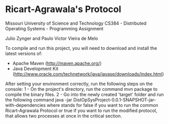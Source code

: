 Ricart-Agrawala's Protocol
======================
Missouri University of Science and Technology
CS384 - Distributed Operating Systems - Programming Assignment

Julio Zynger and Paulo Victor Vieira de Melo



To compile and run this project, you will need to download and install the latest versions of:
 - Apache Maven (http://maven.apache.org/)
 - Java Development Kit (http://www.oracle.com/technetwork/java/javase/downloads/index.html)

After setting your environment correctly, run the following steps on the console:
1 - On the project's directory, run the command
    mvn package
    to compile the binary files.
2 - Go into the newly created 'target' folder and run the following command
    java -jar DistOpSysProject-0.0.1-SNAPSHOT-jar-with-dependencies <protocolparameter>
    where <protocolparameter> stands for false if you want to run the common Ricart-Agrawala Protocol or true if you want to run the modified protocol, that allows two processes at once in the critical section.
